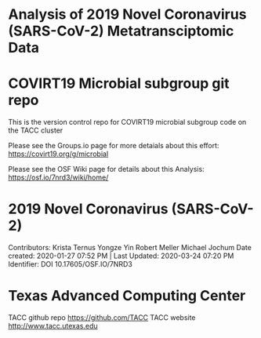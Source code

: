 # Analysis of 2019 Novel Coronavirus (SARS-CoV-2) Metatransciptomic Data
# COVIRT19 Microbial subgroup git repo
This is the version control repo for COVIRT19 microbial subgroup code on the TACC cluster

Please see the Groups.io page for more detaials about this effort:
 https://covirt19.org/g/microbial

Please see the OSF Wiki page for details about this Analysis:
  https://osf.io/7nrd3/wiki/home/

# 2019 Novel Coronavirus (SARS-CoV-2)
Contributors: Krista Ternus Yongze Yin Robert Meller Michael Jochum
Date created: 2020-01-27 07:52 PM | Last Updated: 2020-03-24 07:20 PM
Identifier: DOI 10.17605/OSF.IO/7NRD3

# Texas Advanced Computing Center
TACC github repo https://github.com/TACC
TACC website http://www.tacc.utexas.edu
